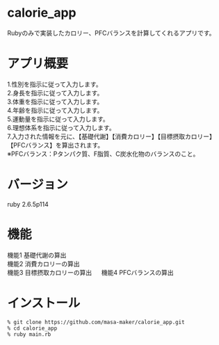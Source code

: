 # calorie_app
Rubyのみで実装したカロリー、PFCバランスを計算してくれるアプリです。

# アプリ概要
1.性別を指示に従って入力します。  
2.身長を指示に従って入力します。  
3.体重を指示に従って入力します。  
4.年齢を指示に従って入力します。  
5.運動量を指示に従って入力します。  
6.理想体系を指示に従って入力します。  
7.入力された情報を元に、【基礎代謝】【消費カロリー】【目標摂取カロリー】【PFCバランス】を算出されます。  
※PFCバランス：Pタンパク質、F脂質、C炭水化物のバランスのこと。  

# バージョン
ruby 2.6.5p114

# 機能
機能1 基礎代謝の算出  
機能2 消費カロリーの算出  
機能3 目標摂取カロリーの算出   　
機能4 PFCバランスの算出    

# インストール

`% git clone https://github.com/masa-maker/calorie_app.git`     
`% cd calorie_app`    
`% ruby main.rb`  
